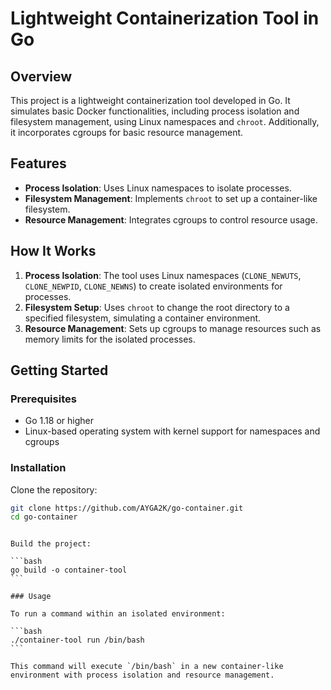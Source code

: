 # Lightweight Containerization Tool in Go

## Overview

This project is a lightweight containerization tool developed in Go. It simulates basic Docker functionalities, including process isolation and filesystem management, using Linux namespaces and `chroot`. Additionally, it incorporates cgroups for basic resource management.

## Features

- **Process Isolation**: Uses Linux namespaces to isolate processes.
- **Filesystem Management**: Implements `chroot` to set up a container-like filesystem.
- **Resource Management**: Integrates cgroups to control resource usage.

## How It Works

1. **Process Isolation**: The tool uses Linux namespaces (`CLONE_NEWUTS`, `CLONE_NEWPID`, `CLONE_NEWNS`) to create isolated environments for processes.
2. **Filesystem Setup**: Uses `chroot` to change the root directory to a specified filesystem, simulating a container environment.
3. **Resource Management**: Sets up cgroups to manage resources such as memory limits for the isolated processes.

## Getting Started

### Prerequisites

- Go 1.18 or higher
- Linux-based operating system with kernel support for namespaces and cgroups

### Installation

Clone the repository:

```bash
git clone https://github.com/AYGA2K/go-container.git
cd go-container
```

````

Build the project:

```bash
go build -o container-tool
```

### Usage

To run a command within an isolated environment:

```bash
./container-tool run /bin/bash
```

This command will execute `/bin/bash` in a new container-like environment with process isolation and resource management.
````
